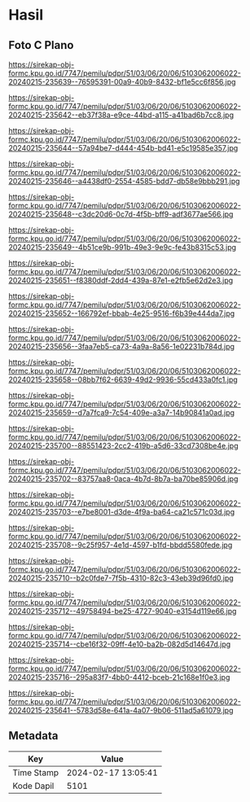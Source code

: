 # Hasil

## Foto C Plano

https://sirekap-obj-formc.kpu.go.id/7747/pemilu/pdpr/51/03/06/20/06/5103062006022-20240215-235639--76595391-00a9-40b9-8432-bf1e5cc6f856.jpg

https://sirekap-obj-formc.kpu.go.id/7747/pemilu/pdpr/51/03/06/20/06/5103062006022-20240215-235642--eb37f38a-e9ce-44bd-a115-a41bad6b7cc8.jpg

https://sirekap-obj-formc.kpu.go.id/7747/pemilu/pdpr/51/03/06/20/06/5103062006022-20240215-235644--57a94be7-d444-454b-bd41-e5c19585e357.jpg

https://sirekap-obj-formc.kpu.go.id/7747/pemilu/pdpr/51/03/06/20/06/5103062006022-20240215-235646--a4438df0-2554-4585-bdd7-db58e9bbb291.jpg

https://sirekap-obj-formc.kpu.go.id/7747/pemilu/pdpr/51/03/06/20/06/5103062006022-20240215-235648--c3dc20d6-0c7d-4f5b-bff9-adf3677ae566.jpg

https://sirekap-obj-formc.kpu.go.id/7747/pemilu/pdpr/51/03/06/20/06/5103062006022-20240215-235649--4b51ce9b-991b-49e3-9e9c-fe43b8315c53.jpg

https://sirekap-obj-formc.kpu.go.id/7747/pemilu/pdpr/51/03/06/20/06/5103062006022-20240215-235651--f8380ddf-2dd4-439a-87e1-e2fb5e62d2e3.jpg

https://sirekap-obj-formc.kpu.go.id/7747/pemilu/pdpr/51/03/06/20/06/5103062006022-20240215-235652--166792ef-bbab-4e25-9516-f6b39e444da7.jpg

https://sirekap-obj-formc.kpu.go.id/7747/pemilu/pdpr/51/03/06/20/06/5103062006022-20240215-235656--3faa7eb5-ca73-4a9a-8a56-1e02231b784d.jpg

https://sirekap-obj-formc.kpu.go.id/7747/pemilu/pdpr/51/03/06/20/06/5103062006022-20240215-235658--08bb7f62-6639-49d2-9936-55cd433a0fc1.jpg

https://sirekap-obj-formc.kpu.go.id/7747/pemilu/pdpr/51/03/06/20/06/5103062006022-20240215-235659--d7a7fca9-7c54-409e-a3a7-14b90841a0ad.jpg

https://sirekap-obj-formc.kpu.go.id/7747/pemilu/pdpr/51/03/06/20/06/5103062006022-20240215-235700--88551423-2cc2-419b-a5d6-33cd7308be4e.jpg

https://sirekap-obj-formc.kpu.go.id/7747/pemilu/pdpr/51/03/06/20/06/5103062006022-20240215-235702--83757aa8-0aca-4b7d-8b7a-ba70be85906d.jpg

https://sirekap-obj-formc.kpu.go.id/7747/pemilu/pdpr/51/03/06/20/06/5103062006022-20240215-235703--e7be8001-d3de-4f9a-ba64-ca21c571c03d.jpg

https://sirekap-obj-formc.kpu.go.id/7747/pemilu/pdpr/51/03/06/20/06/5103062006022-20240215-235708--9c25f957-4e1d-4597-b1fd-bbdd5580fede.jpg

https://sirekap-obj-formc.kpu.go.id/7747/pemilu/pdpr/51/03/06/20/06/5103062006022-20240215-235710--b2c0fde7-7f5b-4310-82c3-43eb39d96fd0.jpg

https://sirekap-obj-formc.kpu.go.id/7747/pemilu/pdpr/51/03/06/20/06/5103062006022-20240215-235712--49758494-be25-4727-9040-e3154d119e66.jpg

https://sirekap-obj-formc.kpu.go.id/7747/pemilu/pdpr/51/03/06/20/06/5103062006022-20240215-235714--cbe16f32-09ff-4e10-ba2b-082d5d14647d.jpg

https://sirekap-obj-formc.kpu.go.id/7747/pemilu/pdpr/51/03/06/20/06/5103062006022-20240215-235716--295a83f7-4bb0-4412-bceb-21c168e1f0e3.jpg

https://sirekap-obj-formc.kpu.go.id/7747/pemilu/pdpr/51/03/06/20/06/5103062006022-20240215-235641--5783d58e-641a-4a07-9b06-511ad5a61079.jpg


## Metadata

| Key        | Value               |
| ---------- | ------------------- |
| Time Stamp | 2024-02-17 13:05:41 |
| Kode Dapil | 5101                |



